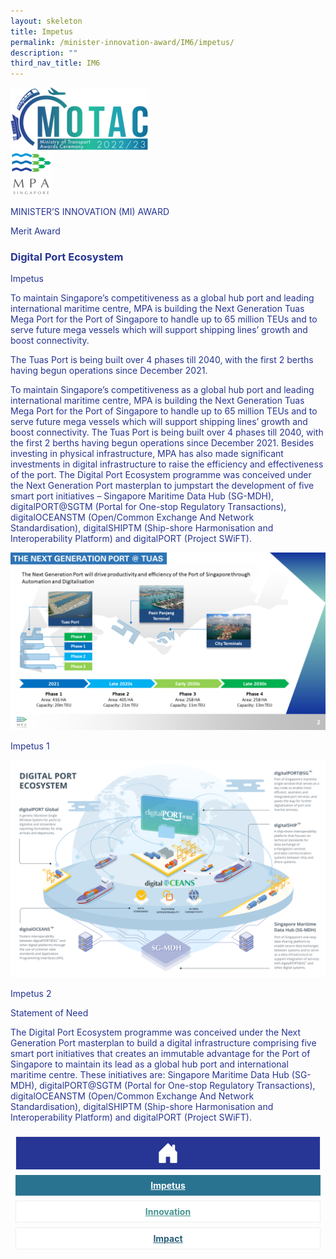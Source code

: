 ```yaml
---
layout: skeleton
title: Impetus
permalink: /minister-innovation-award/IM6/impetus/
description: ""
third_nav_title: IM6
---
```

  <style type="text/css">
    .text-pri {
      color: #273592;
    }

    .nav-tabs {
      border-bottom: none !important;
      overflow: hidden !important;
    }

    .nav-link {
      margin: 8px !important;
      border-radius: 0px !important;
      font-weight: 700 !important;
      padding: 0.5rem 2.8rem !important;
    }

    .link-home {
      border: 1px solid #eee !important;
      color: #fff !important;
      background: rgb(39, 54, 149) !important;
      display: flex;
      justify-content: center;
      align-items: center;
    }

    .link-project {
      border: 1px solid #eee !important;
      color: rgb(83, 114, 122) !important;
      background-color: #fff !important;
      display: flex;
      justify-content: center;
      align-items: center;
    }

    .link-project.active {
      border: none !important;
      color: #fff !important;
      background: rgb(41, 115, 144) !important;
    }

    .link-solution {
      border: 1px solid #eee !important;
      color: rgb(69, 148, 145) !important;
      background-color: #fff !important;
      display: flex;
      justify-content: center;
      align-items: center;
    }

    .link-solution.active {
      border: none !important;
      color: #fff !important;
      background: rgb(34, 155, 189) !important;
    }

    .link-impact {
      border: 1px solid #eee !important;
      color: rgb(41, 95, 120) !important;
      background-color: #fff !important;
      display: flex;
      justify-content: center;
      align-items: center;
    }

    .link-impact.active {
      border: none !important;
      color: #fff !important;
      background: rgb(10, 91, 142) !important;
    }
  </style>
  <div class="container-fluid py-5 card-bg text-pri my-5">
    <div class="row">
      <div class="col-sm-12 pt-4 pb-3 text-center">
        <img src="/images/Logos/MOTAC_header.png" alt="motac logo" class="img-fluid" />
      </div>
    </div>
    <div class="row border border-4 border-info">
      <div class="col-sm-4 py-3 text-center d-flex flex-column align-items-center justify-content-center">
        <img src="/images/Logos/MPA.png" class="img-fluid" alt="MPA" />
      </div>
      <div class="col-sm-8 py-3 text-center bg-primary d-flex justify-content-center flex-column aligin-items-center">
        <p class="mb-1 text-light font-weight-bold raleway-font"> MINISTER’S INNOVATION (MI) AWARD </p>
        <p class="mb-0 distinguished-award">Merit Award</p>
      </div>
    </div>
    <div class="row">
      <div class="col-12 py-3">
        <h3 class="text-center font-weight-bold">Digital Port Ecosystem</h3>
      </div>
      <div class="col-sm-12 text-center py-2 my-2 bg-heading">
        <p class="mb-0 h3 font-weight-bold text-uppercase text-light"> Impetus </p>
      </div>
      <div class="col-sm-12">
        <div class="row py-2">
          <div class="col-sm-8 p-2">
            <p class="mb-2"> To maintain Singapore’s competitiveness as a global hub port and leading international maritime centre, MPA is building the Next Generation Tuas Mega Port for the Port of Singapore to handle up to 65 million TEUs and to serve future mega vessels which will support shipping lines’ growth and boost connectivity. </p>
            <p class="mb-2"> The Tuas Port is being built over 4 phases till 2040, with the first 2 berths having begun operations since December 2021. </p>
            <p class="mb-2"> To maintain Singapore’s competitiveness as a global hub port and leading international maritime centre, MPA is building the Next Generation Tuas Mega Port for the Port of Singapore to handle up to 65 million TEUs and to serve future mega vessels which will support shipping lines’ growth and boost connectivity. The Tuas Port is being built over 4 phases till 2040, with the first 2 berths having begun operations since December 2021. Besides investing in physical infrastructure, MPA has also made significant investments in digital infrastructure to raise the efficiency and effectiveness of the port. The Digital Port Ecosystem programme was conceived under the Next Generation Port masterplan to jumpstart the development of five smart port initiatives – Singapore Maritime Data Hub (SG-MDH), digitalPORT@SGTM (Portal for One-stop Regulatory Transactions), digitalOCEANSTM (Open/Common Exchange And Network Standardisation), digitalSHIPTM (Ship-shore Harmonisation and Interoperability Platform) and digitalPORT (Project SWiFT). </p>
          </div>
          <div class="col-sm-4 py-2 text-center">
            <img src="/images/MI/IM6/next_gen_tuas_port.png" class="img-fluid mb-3" alt="" />
            <p class="mb-3 font-weight-light">Impetus 1</p>
            <img src="/images/MI/IM6/digital_port_ecosystem_iconic photo.png" class="img-fluid mb-3" alt="" />
            <p class="mb-3 font-weight-light">Impetus 2</p>
          </div>
        </div>
      </div>
    </div>
    <div class="row">
      <div class="col-sm-12 text-center py-2 my-2 bg-heading">
        <p class="mb-0 h3 font-weight-bold text-light text-uppercase"> Statement of Need </p>
      </div>
      <div class="col-sm-12 py-2">
        <p class="font-weight-bold text-pri"> The Digital Port Ecosystem programme was conceived under the Next Generation Port masterplan to build a digital infrastructure comprising five smart port initiatives that creates an immutable advantage for the Port of Singapore to maintain its lead as a global hub port and international maritime centre. These initiatives are: Singapore Maritime Data Hub (SG-MDH), digitalPORT@SGTM (Portal for One-stop Regulatory Transactions), digitalOCEANSTM (Open/Common Exchange And Network Standardisation), digitalSHIPTM (Ship-shore Harmonisation and Interoperability Platform) and digitalPORT (Project SWiFT). </p>
      </div>
    </div>
    <nav>
      <div class="nav nav-tabs nav-fill" id="nav-tab" role="tablist">
        <a class="nav-link text-uppercase link-home text-decoration-none" id="nav-home-tab" href="/minister-innovation-award/IM6/home/">
          <svg xmlns="http://www.w3.org/2000/svg" width="36" height="36" fill="currentColor" class="bi bi-house-door-fill" viewBox="0 0 16 16">
            <path d="M6.5 14.5v-3.505c0-.245.25-.495.5-.495h2c.25 0 .5.25.5.5v3.5a.5.5 0 0 0 .5.5h4a.5.5 0 0 0 .5-.5v-7a.5.5 0 0 0-.146-.354L13 5.793V2.5a.5.5 0 0 0-.5-.5h-1a.5.5 0 0 0-.5.5v1.293L8.354 1.146a.5.5 0 0 0-.708 0l-6 6A.5.5 0 0 0 1.5 7.5v7a.5.5 0 0 0 .5.5h4a.5.5 0 0 0 .5-.5Z" />
          </svg>
        </a>
        <a class="nav-link active link-project text-decoration-none" id="nav-project-tab" href="/minister-innovation-award/IM6/impetus/"> Impetus </a>
        <a class="nav-link link-solution text-decoration-none" id="nav-solution-tab" href="/minister-innovation-award/IM6/innovation/"> Innovation</a>
        <a class="nav-link link-impact text-decoration-none" id="nav-impact-tab" href="/minister-innovation-award/IM6/impact/"> Impact</a>
      </div>
    </nav>
  </div>